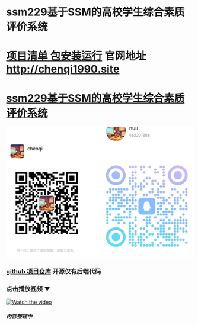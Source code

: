 # ssm229基于SSM的高校学生综合素质评价系统


# [项目清单 包安装运行](http://chenqi1990.site) 官网地址 http://chenqi1990.site

# [ssm229基于SSM的高校学生综合素质评价系统](https://github.com/GraduationProject-springboot/)

![picture](https://raw.githubusercontent.com/GraduationProject-springboot/.github/main/img/wx.png)

### [github 项目仓库](https://github.com/GraduationProject-springboot/allSpringbootProjects) 开源仅有后端代码

### 点击播放视频 ▼
[![Watch the video](https://i.sstatic.net/Vp2cE.png)](https://www.bilibili.com/video/BV1gn8XeNE2J?p=28)

#####   内容整理中  











